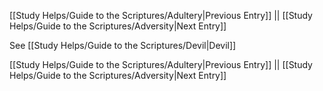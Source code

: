 [[Study Helps/Guide to the Scriptures/Adultery|Previous Entry]]  ||  [[Study Helps/Guide to the Scriptures/Adversity|Next Entry]]

 See [[Study Helps/Guide to the Scriptures/Devil|Devil]]

[[Study Helps/Guide to the Scriptures/Adultery|Previous Entry]]  ||  [[Study Helps/Guide to the Scriptures/Adversity|Next Entry]]
